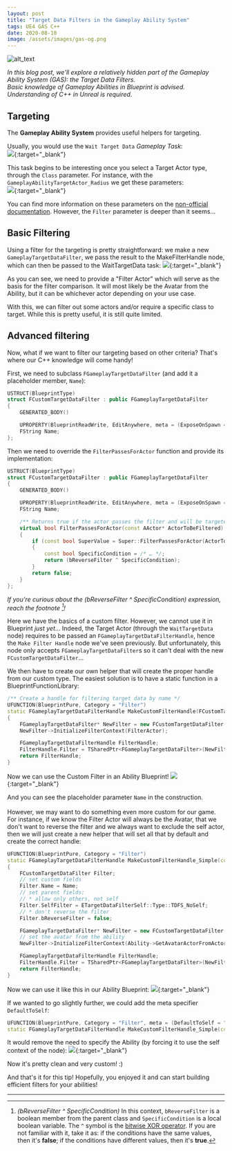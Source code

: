 ```yaml
---
layout: post
title: "Target Data Filters in the Gameplay Ability System"
tags: UE4 GAS C++
date: 2020-08-10
image: /assets/images/gas-og.png
---
```

![alt_text](/assets/images/gas-og.png)
<!-- Output copied to clipboard! -->

_In this blog post, we'll explore a relatively hidden part of the Gameplay Ability System (GAS): the Target Data Filters._  
_Basic knowledge of Gameplay Abilities in Blueprint is advised._  
_Understanding of C++ in Unreal is required._

<!--more-->


## Targeting

The **Gameplay Ability System** provides useful helpers for targeting.

Usually, you would use the `Wait Target Data` _Gameplay Task_:  
[![](/assets/images/targetdatafilters/image1.png)](/assets/images/targetdatafilters/image1.png){:target="_blank"}

This task begins to be interesting once you select a Target Actor type, through the `Class` parameter. For instance, with the `GameplayAbilityTargetActor_Radius` we get these parameters:  
[![](/assets/images/targetdatafilters/image2.png)](/assets/images/targetdatafilters/image2.png){:target="_blank"}

You can find more information on these parameters on the [non-official documentation](https://github.com/tranek/GASDocumentation#4112-target-actors). However, the `Filter` parameter is deeper than it seems...


## Basic Filtering

Using a filter for the targeting is pretty straightforward: we make a new `GameplayTargetDataFilter`, we pass the result to the MakeFilterHandle node, which can then be passed to the WaitTargetData task:
[![](/assets/images/targetdatafilters/image3.png)](/assets/images/targetdatafilters/image3.png){:target="_blank"}


As you can see, we need to provide a "Filter Actor" which will serve as the basis for the filter comparison. It will most likely be the Avatar from the Ability, but it can be whichever actor depending on your use case.

With this, we can filter out some actors and/or require a specific class to target. While this is pretty useful, it is still quite limited.


## Advanced filtering

Now, what if we want to filter our targeting based on other criteria? That's where our C++ knowledge will come handy!

First, we need to subclass `FGameplayTargetDataFilter` (and add it a placeholder member, `Name`):


```cpp
USTRUCT(BlueprintType)
struct FCustomTargetDataFilter : public FGameplayTargetDataFilter
{
	GENERATED_BODY()

	UPROPERTY(BlueprintReadWrite, EditAnywhere, meta = (ExposeOnSpawn = true), Category = Filter)
	FString Name;
};
```


Then we need to override the `FilterPassesForActor` function and provide its implementation:


```cpp
USTRUCT(BlueprintType)
struct FCustomTargetDataFilter : public FGameplayTargetDataFilter
{
	GENERATED_BODY()

	UPROPERTY(BlueprintReadWrite, EditAnywhere, meta = (ExposeOnSpawn = true), Category = Filter)
	FString Name;

	/** Returns true if the actor passes the filter and will be targeted */
	virtual bool FilterPassesForActor(const AActor* ActorToBeFiltered) const override
	{
		if (const bool SuperValue = Super::FilterPassesForActor(ActorToBeFiltered))
		{
			const bool SpecificCondition = /* … */;
			return (bReverseFilter ^ SpecificCondition);
		}
		return false;
	}
};
```
<span class="small">_If you're curious about the (bReverseFilter ^ SpecificCondition) expression, reach the footnote [^xor]!_</span>

Here we have the basics of a custom filter. However, we cannot use it in Blueprint _just yet_… Indeed, the Target Actor (through the `WaitTargetData` node) requires to be passed an `FGameplayTargetDataFilterHandle`, hence the `Make Filter Handle` node we've seen previously. But unfortunately, this node only accepts `FGameplayTargetDataFilter`s so it can't deal with the new `FCustomTargetDataFilter`...

We then have to create our own helper that will create the proper handle from our custom type. The easiest solution is to have a static function in a BlueprintFunctionLibrary:


```cpp
/** Create a handle for filtering target data by name */
UFUNCTION(BlueprintPure, Category = "Filter")
static FGameplayTargetDataFilterHandle MakeCustomFilterHandle(FCustomTargetDataFilter Filter, AActor* FilterActor)
{
	FGameplayTargetDataFilter* NewFilter = new FCustomTargetDataFilter(Filter);
	NewFilter->InitializeFilterContext(FilterActor);

	FGameplayTargetDataFilterHandle FilterHandle;
	FilterHandle.Filter = TSharedPtr<FGameplayTargetDataFilter>(NewFilter);
	return FilterHandle;
}
```


Now we can use the Custom Filter in an Ability Blueprint!
[![](/assets/images/targetdatafilters/image4.png)](/assets/images/targetdatafilters/image4.png){:target="_blank"}


And you can see the placeholder parameter `Name` in the construction.  \
 \
However, we may want to do something even more custom for our game. For instance, if we know the Filter Actor will always be the Avatar, that we don't want to reverse the filter and we always want to exclude the self actor, then we will just create a new helper that will set all that by default and create the correct handle:


```cpp
UFUNCTION(BlueprintPure, Category = "Filter")
static FGameplayTargetDataFilterHandle MakeCustomFilterHandle_Simple(const UGameplayAbility* Ability, const FString& Name)
{
	FCustomTargetDataFilter Filter;
	// set custom fields
	Filter.Name = Name;
	// set parent fields:
	// * allow only others, not self
	Filter.SelfFilter = ETargetDataFilterSelf::Type::TDFS_NoSelf;
	// * don't reverse the filter
	Filter.bReverseFilter = false;

	FGameplayTargetDataFilter* NewFilter = new FCustomTargetDataFilter(Filter);
	// set the avatar from the ability
	NewFilter->InitializeFilterContext(Ability->GetAvatarActorFromActorInfo());

	FGameplayTargetDataFilterHandle FilterHandle;
	FilterHandle.Filter = TSharedPtr<FGameplayTargetDataFilter>(NewFilter);
	return FilterHandle;
}
```


Now we can use it like this in our Ability Blueprint:
[![](/assets/images/targetdatafilters/image5.png)](/assets/images/targetdatafilters/image5.png){:target="_blank"}


If we wanted to go slightly further, we could add the meta specifier `DefaultToSelf`:  
```cpp
UFUNCTION(BlueprintPure, Category = "Filter", meta = (DefaultToSelf = "Ability", HidePin = "Ability"))
static FGameplayTargetDataFilterHandle MakeCustomFilterHandle_Simple(const UGameplayAbility* Ability, const FString& Name);
```

It would remove the need to specify the Ability (by forcing it to use the self context of the node):
[![](/assets/images/targetdatafilters/image6.png)](/assets/images/targetdatafilters/image6.png){:target="_blank"}


Now it's pretty clean and very custom! :)

And that's it for this tip! Hopefully, you enjoyed it and can start building efficient filters for your abilities!



---


[^xor]: _(bReverseFilter ^ SpecificCondition)_ In this context, `bReverseFilter` is a boolean member from the parent class and `SpecificCondition` is a local boolean variable. The `^` symbol is the [bitwise XOR operator](https://en.wikipedia.org/wiki/Bitwise_operations_in_C#Bitwise_XOR_^). If you are not familiar with it, take it as: if the conditions have the same values, then it's **false**; if the conditions have different values, then it's **true**.
